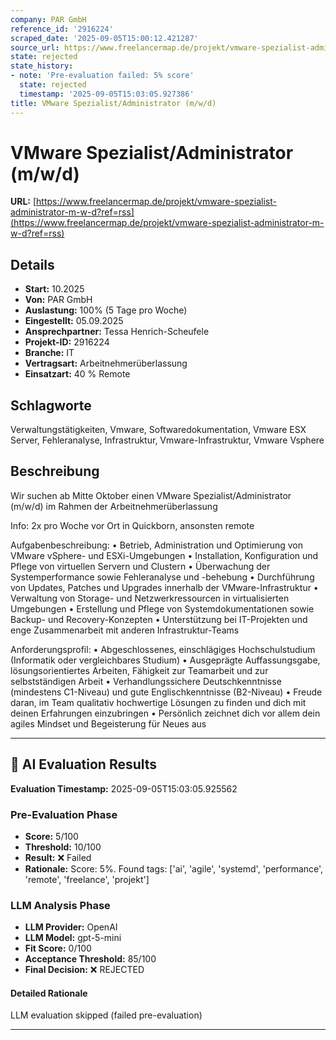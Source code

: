 ```yaml
---
company: PAR GmbH
reference_id: '2916224'
scraped_date: '2025-09-05T15:00:12.421287'
source_url: https://www.freelancermap.de/projekt/vmware-spezialist-administrator-m-w-d?ref=rss
state: rejected
state_history:
- note: 'Pre-evaluation failed: 5% score'
  state: rejected
  timestamp: '2025-09-05T15:03:05.927386'
title: VMware Spezialist/Administrator (m/w/d)
---
```



# VMware Spezialist/Administrator (m/w/d)
**URL:** [https://www.freelancermap.de/projekt/vmware-spezialist-administrator-m-w-d?ref=rss](https://www.freelancermap.de/projekt/vmware-spezialist-administrator-m-w-d?ref=rss)
## Details
- **Start:** 10.2025
- **Von:** PAR GmbH
- **Auslastung:** 100% (5 Tage pro Woche)
- **Eingestellt:** 05.09.2025
- **Ansprechpartner:** Tessa Henrich-Scheufele
- **Projekt-ID:** 2916224
- **Branche:** IT
- **Vertragsart:** Arbeitnehmerüberlassung
- **Einsatzart:** 40
                                                % Remote

## Schlagworte
Verwaltungstätigkeiten, Vmware, Softwaredokumentation, Vmware ESX Server, Fehleranalyse, Infrastruktur, Vmware-Infrastruktur, Vmware Vsphere

## Beschreibung
Wir suchen ab Mitte Oktober einen VMware Spezialist/Administrator (m/w/d) im Rahmen der Arbeitnehmerüberlassung

Info: 2x pro Woche vor Ort in Quickborn, ansonsten remote

Aufgabenbeschreibung:
• Betrieb, Administration und Optimierung von VMware vSphere- und ESXi-Umgebungen
• Installation, Konfiguration und Pflege von virtuellen Servern und Clustern
• Überwachung der Systemperformance sowie Fehleranalyse und -behebung
• Durchführung von Updates, Patches und Upgrades innerhalb der VMware-Infrastruktur
• Verwaltung von Storage- und Netzwerkressourcen in virtualisierten Umgebungen
• Erstellung und Pflege von Systemdokumentationen sowie Backup- und Recovery-Konzepten
• Unterstützung bei IT-Projekten und enge Zusammenarbeit mit anderen Infrastruktur-Teams

Anforderungsprofil:
• Abgeschlossenes, einschlägiges Hochschulstudium (Informatik oder vergleichbares Studium)
• Ausgeprägte Auffassungsgabe, lösungsorientiertes Arbeiten, Fähigkeit zur Teamarbeit und zur selbstständigen Arbeit
• Verhandlungssichere Deutschkenntnisse (mindestens C1-Niveau) und gute Englischkenntnisse (B2-Niveau)
• Freude daran, im Team qualitativ hochwertige Lösungen zu finden und dich mit deinen Erfahrungen einzubringen
• Persönlich zeichnet dich vor allem dein agiles Mindset und Begeisterung für Neues aus

---

## 🤖 AI Evaluation Results

**Evaluation Timestamp:** 2025-09-05T15:03:05.925562

### Pre-Evaluation Phase
- **Score:** 5/100
- **Threshold:** 10/100
- **Result:** ❌ Failed
- **Rationale:** Score: 5%. Found tags: ['ai', 'agile', 'systemd', 'performance', 'remote', 'freelance', 'projekt']

### LLM Analysis Phase
- **LLM Provider:** OpenAI
- **LLM Model:** gpt-5-mini
- **Fit Score:** 0/100
- **Acceptance Threshold:** 85/100
- **Final Decision:** ❌ REJECTED

#### Detailed Rationale
LLM evaluation skipped (failed pre-evaluation)

---
